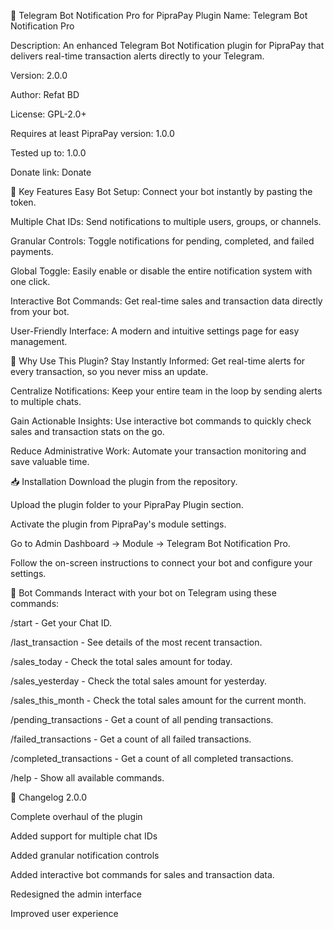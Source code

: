 🤖 Telegram Bot Notification Pro for PipraPay
Plugin Name: Telegram Bot Notification Pro

Description: An enhanced Telegram Bot Notification plugin for PipraPay that delivers real-time transaction alerts directly to your Telegram.

Version: 2.0.0

Author: Refat BD

License: GPL-2.0+

Requires at least PipraPay version: 1.0.0

Tested up to: 1.0.0

Donate link: Donate

📌 Key Features
Easy Bot Setup: Connect your bot instantly by pasting the token.

Multiple Chat IDs: Send notifications to multiple users, groups, or channels.

Granular Controls: Toggle notifications for pending, completed, and failed payments.

Global Toggle: Easily enable or disable the entire notification system with one click.

Interactive Bot Commands: Get real-time sales and transaction data directly from your bot.

User-Friendly Interface: A modern and intuitive settings page for easy management.

🎯 Why Use This Plugin?
Stay Instantly Informed: Get real-time alerts for every transaction, so you never miss an update.

Centralize Notifications: Keep your entire team in the loop by sending alerts to multiple chats.

Gain Actionable Insights: Use interactive bot commands to quickly check sales and transaction stats on the go.

Reduce Administrative Work: Automate your transaction monitoring and save valuable time.

📥 Installation
Download the plugin from the repository.

Upload the plugin folder to your PipraPay Plugin section.

Activate the plugin from PipraPay's module settings.

Go to Admin Dashboard → Module → Telegram Bot Notification Pro.

Follow the on-screen instructions to connect your bot and configure your settings.

🤖 Bot Commands
Interact with your bot on Telegram using these commands:

/start - Get your Chat ID.

/last_transaction - See details of the most recent transaction.

/sales_today - Check the total sales amount for today.

/sales_yesterday - Check the total sales amount for yesterday.

/sales_this_month - Check the total sales amount for the current month.

/pending_transactions - Get a count of all pending transactions.

/failed_transactions - Get a count of all failed transactions.

/completed_transactions - Get a count of all completed transactions.

/help - Show all available commands.

📝 Changelog
2.0.0

Complete overhaul of the plugin

Added support for multiple chat IDs

Added granular notification controls

Added interactive bot commands for sales and transaction data.

Redesigned the admin interface

Improved user experience
